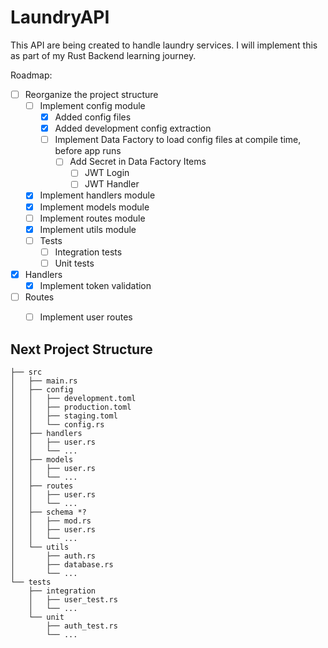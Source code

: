 # LaundryAPI

This API are being created to handle laundry services. I will implement this as part of my Rust Backend learning journey.

Roadmap:
- [ ] Reorganize the project structure
  - [ ] Implement config module
    - [x] Added config files
    - [x] Added development config extraction
    - [ ] Implement Data Factory to load config files at compile time, before app runs
      - [ ] Add Secret in Data Factory Items
        - [ ] JWT Login
        - [ ] JWT Handler
  - [x] Implement handlers module
  - [x] Implement models module
  - [ ] Implement routes module
  - [x] Implement utils module
  - [ ] Tests
    - [ ] Integration tests
    - [ ] Unit tests
- [x] Handlers
  - [x] Implement token validation
- [ ] Routes
  - [ ] Implement user routes


## Next Project Structure

```├── Cargo.toml
├── src
│   ├── main.rs
│   ├── config
│   │   ├── development.toml
│   │   ├── production.toml
│   │   ├── staging.toml
│   │   └── config.rs
│   ├── handlers
│   │   ├── user.rs
│   │   └── ...
│   ├── models
│   │   ├── user.rs
│   │   └── ...
│   ├── routes
│   │   ├── user.rs
│   │   └── ...
│   ├── schema *?
│   │   ├── mod.rs
│   │   ├── user.rs
│   │   └── ...
│   └── utils
│       ├── auth.rs
│       ├── database.rs
│       └── ...
└── tests
    ├── integration
    │   ├── user_test.rs
    │   └── ...
    └── unit
        ├── auth_test.rs
        └── ...
```
